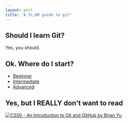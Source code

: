 ```yaml
---
layout: post
title: "A TL;DR guide to git"
---
```


## Should I learn Git?
Yes, you should. 

## Ok. Where do I start?

* [Beginner](https://rogerdudler.github.io/git-guide/)
* [Intermediate](https://www.atlassian.com/git/)
* [Advanced](http://think-like-a-git.net/)

## Yes, but I REALLY don't want to read

[![CS50 - An Introduction to Git and GitHub by Brian Yu](http://img.youtube.com/vi/MJUJ4wbFm_A/0.jpg)](http://www.youtube.com/watch?v=MJUJ4wbFm_A)
